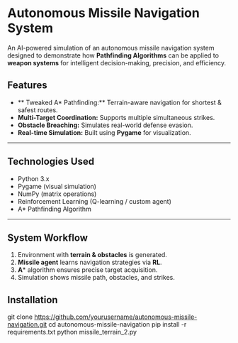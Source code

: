 # Autonomous Missile Navigation System

An AI-powered simulation of an autonomous missile navigation system designed to demonstrate how **Pathfinding Algorithms** can be applied to **weapon systems** for intelligent decision-making, precision, and efficiency.


## Features
- ** Tweaked A* Pathfinding:** Terrain-aware navigation for shortest & safest routes.
- **Multi-Target Coordination:** Supports multiple simultaneous strikes.
- **Obstacle Breaching:** Simulates real-world defense evasion.
- **Real-time Simulation:** Built using **Pygame** for visualization.

---

## Technologies Used
- Python 3.x  
- Pygame (visual simulation)  
- NumPy (matrix operations)  
- Reinforcement Learning (Q-learning / custom agent)  
- A* Pathfinding Algorithm  

---

##  System Workflow
1. Environment with **terrain & obstacles** is generated.  
2. **Missile agent** learns navigation strategies via **RL**.  
3. **A*** algorithm ensures precise target acquisition.  
4. Simulation shows missile path, obstacles, and strikes.  


## Installation

git clone https://github.com/yourusername/autonomous-missile-navigation.git
cd autonomous-missile-navigation
pip install -r requirements.txt
python missile_terrain_2.py

